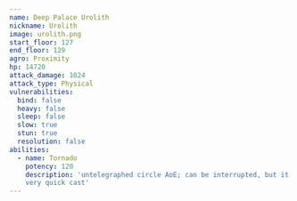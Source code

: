 ```yaml
---
name: Deep Palace Urolith
nickname: Urolith
image: urolith.png
start_floor: 127
end_floor: 129
agro: Proximity
hp: 14720
attack_damage: 1024
attack_type: Physical
vulnerabilities:
  bind: false
  heavy: false
  sleep: false
  slow: true
  stun: true
  resolution: false
abilities:
  - name: Tornado
    potency: 120
    description: 'untelegraphed circle AoE; can be interrupted, but it''s a
    very quick cast'
---
```

